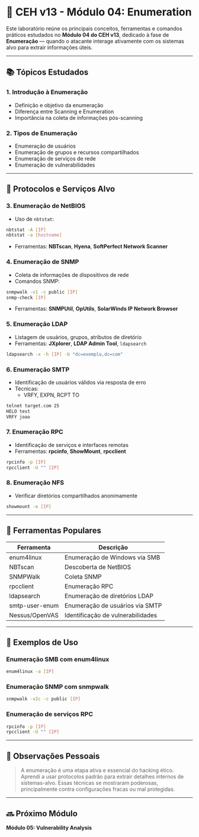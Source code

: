 # 🧾 CEH v13 - Módulo 04: Enumeration

Este laboratório reúne os principais conceitos, ferramentas e comandos práticos estudados no **Módulo 04 do CEH v13**, dedicado à fase de **Enumeração** — quando o atacante interage ativamente com os sistemas alvo para extrair informações úteis.

---

## 📚 Tópicos Estudados

### 1. Introdução à Enumeração
- Definição e objetivo da enumeração
- Diferença entre Scanning e Enumeration
- Importância na coleta de informações pós-scanning

### 2. Tipos de Enumeração
- Enumeração de usuários
- Enumeração de grupos e recursos compartilhados
- Enumeração de serviços de rede
- Enumeração de vulnerabilidades

---

## 🔐 Protocolos e Serviços Alvo

### 3. Enumeração de NetBIOS
- Uso de `nbtstat`:
```bash
nbtstat -A [IP]
nbtstat -a [hostname]
```
- Ferramentas: **NBTscan**, **Hyena**, **SoftPerfect Network Scanner**

### 4. Enumeração de SNMP
- Coleta de informações de dispositivos de rede
- Comandos SNMP:
```bash
snmpwalk -v1 -c public [IP]
snmp-check [IP]
```
- Ferramentas: **SNMPUtil**, **OpUtils**, **SolarWinds IP Network Browser**

### 5. Enumeração LDAP
- Listagem de usuários, grupos, atributos de diretório
- Ferramentas: **JXplorer**, **LDAP Admin Tool**, `ldapsearch`

```bash
ldapsearch -x -h [IP] -b "dc=exemplo,dc=com"
```

### 6. Enumeração SMTP
- Identificação de usuários válidos via resposta de erro
- Técnicas:
  - VRFY, EXPN, RCPT TO

```bash
telnet target.com 25
HELO test
VRFY joao
```

### 7. Enumeração RPC
- Identificação de serviços e interfaces remotas
- Ferramentas: **rpcinfo**, **ShowMount**, **rpcclient**

```bash
rpcinfo -p [IP]
rpcclient -U "" [IP]
```

### 8. Enumeração NFS
- Verificar diretórios compartilhados anonimamente

```bash
showmount -e [IP]
```

---

## 🧰 Ferramentas Populares

| Ferramenta          | Descrição                                 |
|---------------------|---------------------------------------------|
| enum4linux          | Enumeração de Windows via SMB              |
| NBTscan             | Descoberta de NetBIOS                      |
| SNMPWalk            | Coleta SNMP                                |
| rpcclient           | Enumeração RPC                             |
| ldapsearch          | Enumeração de diretórios LDAP              |
| smtp-user-enum      | Enumeração de usuários via SMTP            |
| Nessus/OpenVAS      | Identificação de vulnerabilidades           |

---

## 💪 Exemplos de Uso

### Enumeração SMB com enum4linux
```bash
enum4linux -a [IP]
```

### Enumeração SNMP com snmpwalk
```bash
snmpwalk -v2c -c public [IP]
```

### Enumeração de serviços RPC
```bash
rpcinfo -p [IP]
rpcclient -U "" [IP]
```

---

## 🧠 Observações Pessoais

> A enumeração é uma etapa ativa e essencial do hacking ético. Aprendi a usar protocolos padrão para extrair detalhes internos de sistemas-alvo. Essas técnicas se mostraram poderosas, principalmente contra configurações fracas ou mal protegidas.

---

## 🔜 Próximo Módulo
**Módulo 05: Vulnerability Analysis**
